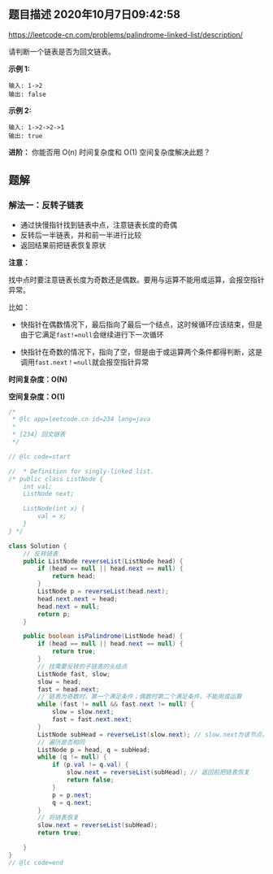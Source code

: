 ## 题目描述	2020年10月7日09:42:58

https://leetcode-cn.com/problems/palindrome-linked-list/description/

请判断一个链表是否为回文链表。

**示例 1:**

```
输入: 1->2
输出: false
```

**示例 2:**

```
输入: 1->2->2->1
输出: true
```

**进阶：**
你能否用 O(n) 时间复杂度和 O(1) 空间复杂度解决此题？

## 题解

### 解法一：反转子链表

- 通过快慢指针找到链表中点，注意链表长度的奇偶
- 反转后一半链表，并和前一半进行比较
- 返回结果前把链表恢复原状

**注意：**

找中点时要注意链表长度为奇数还是偶数。要用与运算不能用或运算，会报空指针异常。

比如：

- 快指针在偶数情况下，最后指向了最后一个结点，这时候循环应该结束，但是由于它满足`fast!=null`会继续进行下一次循环

- 快指针在奇数的情况下，指向了空，但是由于或运算两个条件都得判断，这是调用`fast.next！=null`就会报空指针异常

**时间复杂度：O(N)**

**空间复杂度：O(1)**

```java
/*
 * @lc app=leetcode.cn id=234 lang=java
 *
 * [234] 回文链表
 */

// @lc code=start

//  * Definition for singly-linked list.
/* public class ListNode {
    int val;
    ListNode next;

    ListNode(int x) {
        val = x;
    }
} */

class Solution {
    // 反转链表
    public ListNode reverseList(ListNode head) {
        if (head == null || head.next == null) {
            return head;
        }
        ListNode p = reverseList(head.next);
        head.next.next = head;
        head.next = null;
        return p;
    }

    public boolean isPalindrome(ListNode head) {
        if (head == null || head.next == null) {
            return true;
        }
        // 找需要反转的子链表的头结点
        ListNode fast, slow;
        slow = head;
        fast = head.next;
        // 链表为奇数时，第一个满足条件；偶数时第二个满足条件。不能用或运算
        while (fast != null && fast.next != null) {
            slow = slow.next;
            fast = fast.next.next;
        }
        ListNode subHead = reverseList(slow.next); // slow.next为该节点，反转
        // 遍历是否相同
        ListNode p = head, q = subHead;
        while (q != null) {
            if (p.val != q.val) {
                slow.next = reverseList(subHead); // 返回前把链表恢复
                return false;
            }
            p = p.next;
            q = q.next;
        }
        // 将链表恢复
        slow.next = reverseList(subHead);
        return true;

    }
}
// @lc code=end

```

